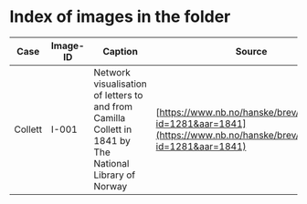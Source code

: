 # Index of images in the folder

<!-- fyll på ved å gjenta tabellstrukturen -->

|Case|Image-ID|Caption|Source|Date|Filename|Info|Creator|
|---|---|---|---|---|---|---|---|
|Collett|I-001|Network visualisation of letters to and from Camilla Collett in 1841 by The National Library of Norway|[https://www.nb.no/hanske/brev/knute.php?id=1281&aar=1841](https://www.nb.no/hanske/brev/knute.php?id=1281&aar=1841)|2018-10-12|[snapshot_hth_collett_1841.png](https://github.com/arockenberger/NorKorr/edit/master/poster/images/snapshot_hth_collett_1841.png)|Partial snapshot of website|Annika Rockenberger|
